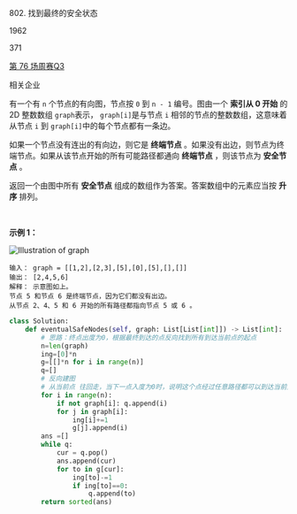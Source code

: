 802. 找到最终的安全状态

1962

371

[第 76 场周赛](https://leetcode.com/contest/weekly-contest-76)[Q3](https://leetcode.com/contest/weekly-contest-76/problems/find-eventual-safe-states)

相关企业

有一个有 `n` 个节点的有向图，节点按 `0` 到 `n - 1` 编号。图由一个 **索引从 0 开始** 的 2D 整数数组 `graph`表示， `graph[i]`是与节点 `i` 相邻的节点的整数数组，这意味着从节点 `i` 到 `graph[i]`中的每个节点都有一条边。

如果一个节点没有连出的有向边，则它是 **终端节点** 。如果没有出边，则节点为终端节点。如果从该节点开始的所有可能路径都通向 **终端节点** ，则该节点为 **安全节点** 。

返回一个由图中所有 **安全节点** 组成的数组作为答案。答案数组中的元素应当按 **升序** 排列。

 

**示例 1：**

![Illustration of graph](https://p3-juejin.byteimg.com/tos-cn-i-k3u1fbpfcp/b1c2c7cf64c04f2286611904a7111412~tplv-k3u1fbpfcp-zoom-1.image)

```
输入： graph = [[1,2],[2,3],[5],[0],[5],[],[]]
输出： [2,4,5,6]
解释： 示意图如上。
节点 5 和节点 6 是终端节点，因为它们都没有出边。
从节点 2、4、5 和 6 开始的所有路径都指向节点 5 或 6 。
```


```py
class Solution:
    def eventualSafeNodes(self, graph: List[List[int]]) -> List[int]:
        # 思路：终点出度为0，根据最终到达的点反向找到所有到达当前点的起点
        n=len(graph)
        ing=[0]*n
        g=[[]*n for i in range(n)]
        q=[]
        # 反向建图
        # 从当前点 往回走，当下一点入度为0时，说明这个点经过任意路径都可以到达当前点
        for i in range(n):
            if not graph[i]: q.append(i)
            for j in graph[i]:
                ing[i]+=1
                g[j].append(i)
        ans =[]
        while q:
            cur = q.pop()
            ans.append(cur)
            for to in g[cur]:
                ing[to]-=1
                if ing[to]==0:
                    q.append(to)
        return sorted(ans)
